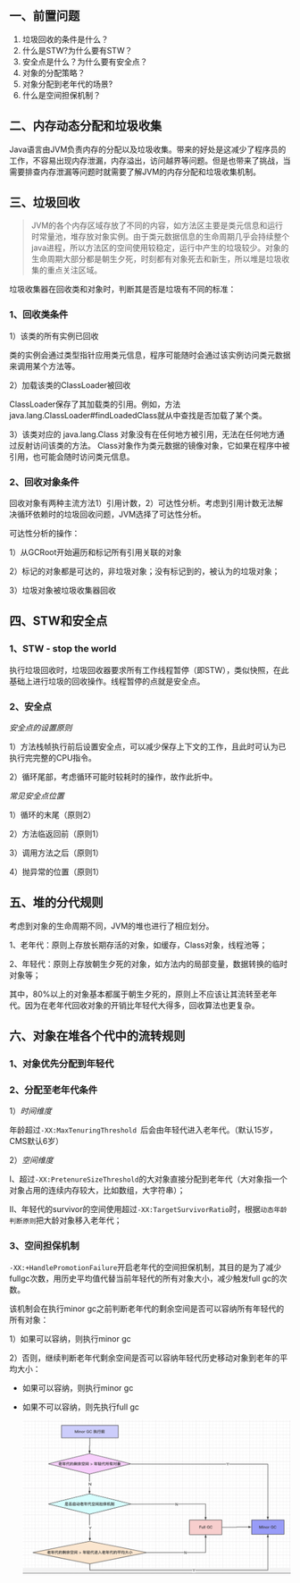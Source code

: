## 一、前置问题
1. 垃圾回收的条件是什么？
1. 什么是STW?为什么要有STW？
1. 安全点是什么？为什么要有安全点？
1. 对象的分配策略？
1. 对象分配到老年代的场景?
1. 什么是空间担保机制？
## 二、内存动态分配和垃圾收集
Java语言由JVM负责内存的分配以及垃圾收集。带来的好处是这减少了程序员的工作，不容易出现内存泄漏，内存溢出，访问越界等问题。但是也带来了挑战，当需要排查内存泄漏等问题时就需要了解JVM的内存分配和垃圾收集机制。
## 三、垃圾回收
> JVM的各个内存区域存放了不同的内容，如方法区主要是类元信息和运行时常量池，堆存放对象实例。由于类元数据信息的生命周期几乎会持续整个java进程，所以方法区的空间使用较稳定，运行中产生的垃圾较少。对象的生命周期大部分都是朝生夕死，时刻都有对象死去和新生，所以堆是垃圾收集的重点关注区域。

垃圾收集器在回收类和对象时，判断其是否是垃圾有不同的标准：
### 1、回收类条件
1）该类的所有实例已回收

类的实例会通过类型指针应用类元信息，程序可能随时会通过该实例访问类元数据来调用某个方法等。

2）加载该类的ClassLoader被回收

ClassLoader保存了其加载类的引用。例如，方法java.lang.ClassLoader#findLoadedClass就从中查找是否加载了某个类。

3）该类对应的 java.lang.Class 对象没有在任何地方被引用，无法在任何地方通过反射访问该类的方法。
Class对象作为类元数据的镜像对象，它如果在程序中被引用，也可能会随时访问类元信息。

### 2、回收对象条件
回收对象有两种主流方法1）引用计数，2）可达性分析。考虑到引用计数无法解决循环依赖时的垃圾回收问题，JVM选择了可达性分析。

可达性分析的操作：

1）从GCRoot开始遍历和标记所有引用关联的对象

2）标记的对象都是可达的，非垃圾对象；没有标记到的，被认为的垃圾对象；

3）垃圾对象被垃圾收集器回收

## 四、STW和安全点
### 1、STW - stop the world
执行垃圾回收时，垃圾回收器要求所有工作线程暂停（即STW），类似快照，在此基础上进行垃圾的回收操作。线程暂停的点就是安全点。
### 2、安全点
*安全点的设置原则*

1）方法栈帧执行前后设置安全点，可以减少保存上下文的工作，且此时可认为已执行完完整的CPU指令。

2）循环尾部，考虑循环可能时较耗时的操作，故作此折中。

*常见安全点位置*

1）循环的末尾（原则2）

2）方法临返回前（原则1）

3）调用方法之后（原则1）

4）抛异常的位置（原则1）

## 五、堆的分代规则
考虑到对象的生命周期不同，JVM的堆也进行了相应划分。

1、老年代：原则上存放长期存活的对象，如缓存，Class对象，线程池等；

2、年轻代：原则上存放朝生夕死的对象，如方法内的局部变量，数据转换的临时对象等；

其中，80%以上的对象基本都属于朝生夕死的，原则上不应该让其流转至老年代。因为在老年代回收对象的开销比年轻代大得多，回收算法也更复杂。
## 六、对象在堆各个代中的流转规则
### 1、对象优先分配到年轻代
### 2、分配至老年代条件

1）*时间维度*

年龄超过`-XX:MaxTenuringThreshold `后会由年轻代进入老年代。（默认15岁，CMS默认6岁）

2）*空间维度*

I、超过`-XX:PretenureSizeThreshold`的大对象直接分配到老年代（大对象指一个对象占用的连续内存较大，比如数组，大字符串）；

II、年轻代的survivor的空间使用超过`-XX:TargetSurvivorRatio`时，根据`动态年龄判断原则`把大龄对象移入老年代；

### 3、空间担保机制
`-XX:+HandlePromotionFailure`开启老年代的空间担保机制，其目的是为了减少fullgc次数，用历史平均值代替当前年轻代的所有对象大小，减少触发full gc的次数。

该机制会在执行minor gc之前判断老年代的剩余空间是否可以容纳所有年轻代的所有对象：

1）如果可以容纳，则执行minor gc

2）否则，继续判断老年代剩余空间是否可以容纳年轻代历史移动对象到老年的平均大小：

* 如果可以容纳，则执行minor gc

* 如果不可以容纳，则先执行full gc

  

  ![老年代空间担保机制](../../src/main/resources/picture/1240-20210115023653058.png)